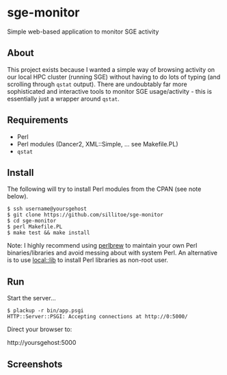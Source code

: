 # sge-monitor

Simple web-based application to monitor SGE activity

## About

This project exists because I wanted a simple way of browsing activity on our local HPC cluster (running SGE)
without having to do lots of typing (and scrolling through `qstat` output). There are undoubtably far more sophisticated and interactive tools to monitor SGE usage/activity - this is essentially just a wrapper around `qstat`.

## Requirements

 * Perl
 * Perl modules (Dancer2, XML::Simple, ... see Makefile.PL)
 * `qstat`

## Install

The following will try to install Perl modules from the CPAN (see note below).

    $ ssh username@yoursgehost
    $ git clone https://github.com/sillitoe/sge-monitor
    $ cd sge-monitor
    $ perl Makefile.PL
    $ make test && make install

Note: I highly recommend using [perlbrew](http://perlbrew.pl) to maintain your own Perl binaries/libraries and avoid messing about with system Perl. An alternative is to use [local::lib](http://stackoverflow.com/questions/2980297/how-can-i-use-cpan-as-a-non-root-user "StackOverflow: how-can-i-use-cpan-as-a-non-root-user") to install Perl libraries as non-root user.

## Run

Start the server...

    $ plackup -r bin/app.psgi
    HTTP::Server::PSGI: Accepting connections at http://0:5000/

Direct your browser to:

  http://yoursgehost:5000

## Screenshots



